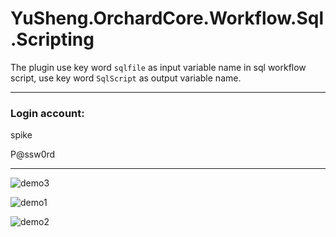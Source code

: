 # YuSheng.OrchardCore.Workflow.Sql.Scripting

The plugin use key word `sqlfile` as input variable name in sql workflow script, use key word `SqlScript` as output variable name.

---

### Login account:

spike

P@ssw0rd


---

![demo3](./demo3.png)

![demo1](./demo1.gif)

![demo2](./demo2.gif)

